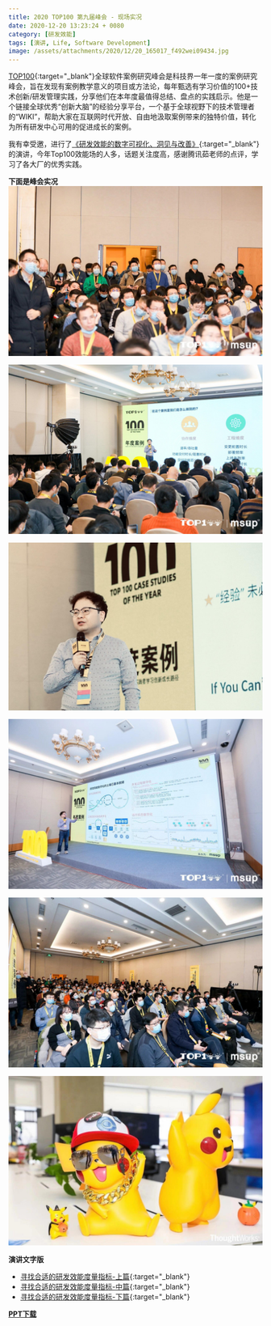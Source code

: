 ```yaml
---
title: 2020 TOP100 第九届峰会 - 现场实况
date: 2020-12-20 13:23:24 + 0080
category: [研发效能]
tags: [演讲, Life, Software Development]
image: /assets/attachments/2020/12/20_165017_f492wei09434.jpg
---
```


[TOP100](https://www.top100summit.com/Home){:target="_blank"}全球软件案例研究峰会是科技界一年一度的案例研究峰会，旨在发现有案例教学意义的项目或方法论，每年甄选有学习价值的100+技术创新/研发管理实践，分享他们在本年度最值得总结、盘点的实践启示。他是一个链接全球优秀“创新大脑”的经验分享平台，一个基于全球视野下的技术管理者的“WIKI”，帮助大家在互联网时代开放、自由地汲取案例带来的独特价值，转化为所有研发中心可用的促进成长的案例。

我有幸受邀，进行了[《研发效能的数字可视化、洞见与改善》](https://www.top100summit.com/detail?id=14882){:target="_blank"}的演讲，今年Top100效能场的人多，话题关注度高，感谢腾讯茹老师的点评，学习了各大厂的优秀实践。

**下面是峰会实况**
![2020 TOP100 第九届峰会](/assets/attachments/2020/12/20_165014_3c84wei16289.jpg)          

![2020 TOP100 第九届峰会](/assets/attachments/2020/12/20_165015_0d02img18839.jpg)          

![2020 TOP100 第九届峰会](/assets/attachments/2020/12/20_165016_3e10img19487.jpg)          

![2020 TOP100 第九届峰会](/assets/attachments/2020/12/20_165017_bc07wei21997.jpg)          

![2020 TOP100 第九届峰会](/assets/attachments/2020/12/20_165017_4d33wei76320.jpg)          

![2020 TOP100 第九届峰会](/assets/attachments/2020/12/20_165016_8472wei95572.jpg)          

**演讲文字版**     
* [寻找合适的研发效能度量指标-上篇](/posts/finding-the-right-performance-metrics-one/){:target="_blank"}
* [寻找合适的研发效能度量指标-中篇](/posts/finding-the-right-performance-metrics-two/){:target="_blank"}
* [寻找合适的研发效能度量指标-下篇](/posts/finding-the-right-performance-metrics-three/){:target="_blank"}

[**PPT下载**](/assets/attachments/2020/12/20_174421_62b1yanfpdf26.zip)

